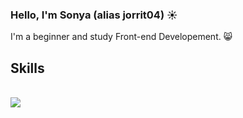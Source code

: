 ### Hello, I'm Sonya (alias jorrit04) ☀


I'm a beginner and study Front-end Developement. 😸

<h2>Skills</h2>
<br>
<a href="https://skillicons.dev/icons?i=html,css,js"></a>
<img src="https://skillicons.dev/icons?i=html,css,js" />

